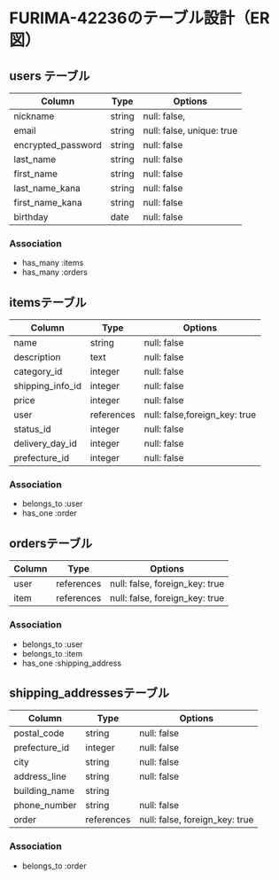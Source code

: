 # FURIMA-42236のテーブル設計（ER図）

## users テーブル
| Column              | Type       | Options                         |
| ------------------  | ---------- | ------------------------------- |
| nickname	          | string     |	null: false,       | 
| email               | string     |	null: false, unique: true      | 
| encrypted_password  | string     |	null: false                    |
| last_name           | string     |  null: false                    |
| first_name          | string     |  null: false                    |
| last_name_kana      | string     |  null: false                    |
| first_name_kana	    | string     |  null: false                    |
| birthday            | date       |  null: false                    |

### Association
- has_many :items
- has_many :orders



## itemsテーブル
| Column             | Type       | Options                         |
| ------------------ | ---------- | ------------------------------- |
| name	             | string     |	null: false                     |
| description        | text       |	null: false                     |
| category_id	       | integer    |	null: false                     |
| shipping_info_id   | integer    |	null: false                     |
| price	             | integer    |	null: false                     |
| user	             | references |	null: false,foreign_key: true   |
| status_id	         | integer    | null: false                     |
| delivery_day_id	   | integer	  | null: false                     |
| prefecture_id	     | integer    | null: false                     | 

### Association
- belongs_to :user
- has_one :order



## ordersテーブル
| Column             | Type       | Options                         |
| ------------------ | ---------- | ------------------------------- |
| user	             | references |	null: false, foreign_key: true  |
| item		           | references	| null: false, foreign_key: true  |

### Association
- belongs_to :user
- belongs_to :item
- has_one :shipping_address



## shipping_addressesテーブル
| Column             | Type       | Options                         |
| ------------------ | ---------- | ------------------------------- |
| postal_code        | string     |	null: false                     |
| prefecture_id      | integer   	| null: false                     |
| city	             | string	    | null: false                     |
| address_line	     | string	    | null: false                     |
| building_name      | string	    |                                 |
| phone_number       | string	    | null: false                     |
| order    | references | null: false, foreign_key: true  |

### Association
- belongs_to :order
